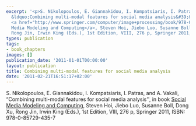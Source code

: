 ```yaml
---
excerpt: '<p>S. Nikolopoulos, E. Giannakidou, I. Kompatsiaris, I. Patras, and A. Vakali,
  &ldquo;Combining multi-modal features for social media analysis&#39;&#39;, in book
  <a href="http://www.springer.com/computer/image+processing/book/978-0-85729-435-7">Social
  Media Modeling and Computing</a>, Steven Hoi, Jiebo Luo, Susanne Boll, Dong Xu,
  Rong Jin, Irwin King (Eds.), 1st Edition, VIII, 276 p, Springer 2011, ISBN: 978-0-85729-435-7</p>'
types: publication
tags:
- book_chapters
images: []
publication_date: '2011-01-01T00:00:00'
layout: publication
title: Combining multi-modal features for social media analysis
date: '2011-02-21T16:51:17+02:00'
---
```

<p>S. Nikolopoulos, E. Giannakidou, I. Kompatsiaris, I. Patras, and A. Vakali, &ldquo;Combining multi-modal features for social media analysis&#39;&#39;, in book <a href="http://www.springer.com/computer/image+processing/book/978-0-85729-435-7">Social Media Modeling and Computing</a>, Steven Hoi, Jiebo Luo, Susanne Boll, Dong Xu, Rong Jin, Irwin King (Eds.), 1st Edition, VIII, 276 p, Springer 2011, ISBN: 978-0-85729-435-7</p>
